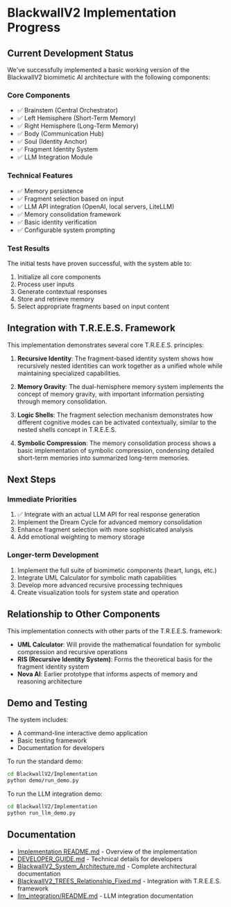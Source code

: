 # BlackwallV2 Implementation Progress

## Current Development Status

We've successfully implemented a basic working version of the BlackwallV2 biomimetic AI architecture with the following components:

### Core Components
- ✅ Brainstem (Central Orchestrator)
- ✅ Left Hemisphere (Short-Term Memory)
- ✅ Right Hemisphere (Long-Term Memory)
- ✅ Body (Communication Hub)
- ✅ Soul (Identity Anchor)
- ✅ Fragment Identity System
- ✅ LLM Integration Module

### Technical Features

- ✅ Memory persistence
- ✅ Fragment selection based on input
- ✅ LLM API integration (OpenAI, local servers, LiteLLM)
- ✅ Memory consolidation framework
- ✅ Basic identity verification 
- ✅ Configurable system prompting

### Test Results
The initial tests have proven successful, with the system able to:
1. Initialize all core components
2. Process user inputs
3. Generate contextual responses
4. Store and retrieve memory
5. Select appropriate fragments based on input content

## Integration with T.R.E.E.S. Framework

This implementation demonstrates several core T.R.E.E.S. principles:

1. **Recursive Identity**: The fragment-based identity system shows how recursively nested identities can work together as a unified whole while maintaining specialized capabilities.

2. **Memory Gravity**: The dual-hemisphere memory system implements the concept of memory gravity, with important information persisting through memory consolidation.

3. **Logic Shells**: The fragment selection mechanism demonstrates how different cognitive modes can be activated contextually, similar to the nested shells concept in T.R.E.E.S.

4. **Symbolic Compression**: The memory consolidation process shows a basic implementation of symbolic compression, condensing detailed short-term memories into summarized long-term memories.

## Next Steps

### Immediate Priorities

1. ✅ Integrate with an actual LLM API for real response generation
2. Implement the Dream Cycle for advanced memory consolidation
3. Enhance fragment selection with more sophisticated analysis
4. Add emotional weighting to memory storage

### Longer-term Development
1. Implement the full suite of biomimetic components (heart, lungs, etc.)
2. Integrate UML Calculator for symbolic math capabilities
3. Develop more advanced recursive processing techniques
4. Create visualization tools for system state and operation

## Relationship to Other Components

This implementation connects with other parts of the T.R.E.E.S. framework:

- **UML Calculator**: Will provide the mathematical foundation for symbolic compression and recursive operations
- **RIS (Recursive Identity System)**: Forms the theoretical basis for the fragment identity system
- **Nova AI**: Earlier prototype that informs aspects of memory and reasoning architecture

## Demo and Testing

The system includes:
- A command-line interactive demo application
- Basic testing framework
- Documentation for developers

To run the standard demo:

```bash
cd BlackwallV2/Implementation
python demo/run_demo.py
```

To run the LLM integration demo:

```bash
cd BlackwallV2/Implementation
python run_llm_demo.py
```

## Documentation

- [Implementation README.md](./README.md) - Overview of the implementation
- [DEVELOPER_GUIDE.md](./DEVELOPER_GUIDE.md) - Technical details for developers
- [BlackwallV2_System_Architecture.md](../BlackwallV2_System_Architecture.md) - Complete architectural documentation
- [BlackwallV2_TREES_Relationship_Fixed.md](../BlackwallV2_TREES_Relationship_Fixed.md) - Integration with T.R.E.E.S. framework
- [llm_integration/README.md](./llm_integration/README.md) - LLM integration documentation
